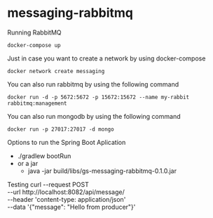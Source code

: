 # messaging-rabbitmq

Running RabbitMQ

`
docker-compose up
`

Just in case you want to create a network by using docker-compose
```
docker network create messaging
```

You can also run rabbitmq by using the following command
```
docker run -d -p 5672:5672 -p 15672:15672 --name my-rabbit rabbitmq:management
```

You can also run mongodb by using the following command
```
docker run -p 27017:27017 -d mongo
```

Options to run the Spring Boot Aplication
 - ./gradlew bootRun
 - or a jar
    - java -jar build/libs/gs-messaging-rabbitmq-0.1.0.jar

Testing
curl --request POST \
  --url http://localhost:8082/api/message/ \
  --header 'content-type: application/json' \
  --data '{"message": "Hello from producer"}'